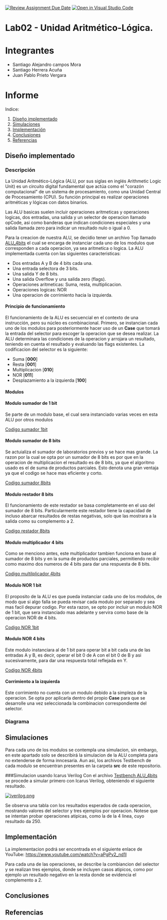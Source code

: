 [![Review Assignment Due Date](https://classroom.github.com/assets/deadline-readme-button-22041afd0340ce965d47ae6ef1cefeee28c7c493a6346c4f15d667ab976d596c.svg)](https://classroom.github.com/a/sEFmt2_p)
[![Open in Visual Studio Code](https://classroom.github.com/assets/open-in-vscode-2e0aaae1b6195c2367325f4f02e2d04e9abb55f0b24a779b69b11b9e10269abc.svg)](https://classroom.github.com/online_ide?assignment_repo_id=21093361&assignment_repo_type=AssignmentRepo)
# Lab02 - Unidad Aritmético-Lógica.

# Integrantes
- Santiago Alejandro campos Mora
- Santiago Herrera Acuña
- Juan Pablo Prieto Vergara
# Informe

Indice:

1. [Diseño implementado](#diseño-implementado)
2. [Simulaciones](#simulaciones)
3. [Implementación](#implementación)
4. [Conclusiones](#conclusiones)
5. [Referencias](#referencias)

## Diseño implementado

### Descripción
La Unidad Aritmético-Lógica (ALU, por sus siglas en inglés Arithmetic Logic Unit) es un circuito digital fundamental que actúa como el "corazón computacional" de un sistema de procesamiento, como una Unidad Central de Procesamiento (CPU). Su función principal es realizar operaciones aritméticas y lógicas con datos binarios.

Las ALU basicas suelen incluir operaciones aritmeticas y operaciones logicas, dos entradas, una salida y un selector de operacion llamado opCode, asi como banderas que indican condiciones especiales y una salida llamada zero para indicar un resultado nulo o igual a 0.

Para la creacion de nuestra ALU, se decidio tener un archivo Top llamado [ALU_4bits](/scr/ALU_4bits.v) el cual se encarga de instanciar cada uno de los modulos que corresponden a cada operacion, ya sea aritmetica o logica. La ALU implementada cuenta con las siguientes caracteristicas:

- Dos entradas A y B de 4 bits cada una.
- Una entrada selectora de 3 bits.
- Una salida Y de 8 bits.
- Una salida Overflow y una salida zero (flags).
- Operaciones aritmeticas: Suma, resta, multiplicacion.
- Operaciones logicas: NOR
- Una operacion de corrimiento hacia la izquierda.

#### Principio de funcionamiento
El funcionamiento de la ALU es secuencial en el contexto de una instrucción, pero su núcleo es combinacional. Primero, se instancian cada uno de los modulos para posteriormente hacer uso de un **Case** que tomará la entrada del selector para escoger la operacion que se desea realizar. La ALU determinara las condiciones de la operacion y arrojara un resultado, teniendo en cuenta el resultado y evaluando las flags existentes. La codificacion del selector es la siguiente:
- Suma [**000**]
- Resta [**001**]
- Multiplicacion [**010**]
- NOR [**011**]
- Desplazamiento a la izquierda [**100**]


#### Modulos

#### Modulo sumador de 1 bit
Se parte de un modulo base, el cual sera instanciado varias veces en esta ALU por otros modulos

[Codigo  sumador 1bit](/scr/sumador_1bit.v)

#### Modulo sumador de 8 bits
Se actuializa el sumador de laboratorios previos y se hace mas grande. La razon por la cual se opta por un sumador de 8 bits es por que en la operacion de multiplicacion el resultado es de 8 bits, ya que el algoritmo usado es el de suma de productos parciales. Esto denota una gran ventaja ya que el codigo se hace mas eficiente y corto.

[Codigo  sumador 8bits](/scr/sumador_8bits_1.v)

#### Modulo restador 8 bits
El funcionamiento de este restador se basa completamente en el uso del sumador de 8 bits. Particularmente este restador tiene la capacidad de incluso abarcar resultados de restas negativas, solo que las mostrara a la salida como su complemento a 2.

[Codigo  restador 8bits](/scr/restador_8bits_1.v)

#### Modulo multiplicador 4 bits
Como se menciono antes, este multiplicador tambien funciona en base al sumador de 8 bits y en la suma de productos parciales, permitiendo recibir como maximo dos numeros de 4 bits para dar una respuesta de 8 bits.

[Codigo  multilplicador 4bits](/scr/multiplicador_4bits.v)

#### Modulo NOR 1 bit
El proposito de la ALU es que pueda instanciar cada uno de los modulos, de modo que si algo falla se pueda revisar cada modulo por separado y sea mas facil depurar codigo. Por esta razon, se opto por incluir un modulo NOR de 1 bit, que sera instanciado mas adelante y servira como base de la operacion NOR de 4 bits.

[Codigo  NOR 1bit](/scr/nor_1bit.v)

#### Modulo NOR 4 bits
Este modulo instanciara al de 1 bit para operar bit a bit cada una de las entradas A y B, es decir, operar el bit 0 de A con el bit 0 de B y asi sucesivamente, para dar una respuesta total reflejada en Y.

[Codigo  NOR 4bits](/scr/nor_4bits.v)

#### Corrimiento a la izquierda
Este corrimiento no cuenta con un modulo debido a la simpleza de la operacion. Se opta por aplicarla dentro del propio **Case** para que se desarrolle una vez seleccionada la combinacion correspondiente del selector. 
### Diagrama

## Simulaciones 
Para cada uno de los modulos se contempla una simulacion, sin embargo, en este apartado solo se describirá la simulacion de la ALU completa para no extenderse de forma inncesaria. Aun asi, los archivos Testbench de cada modulo se encuentran presentes en la carpeta **src** de este repositorio.

###Simulacion usando Icarus Verilog
Con el archivo [Testbench ALU_4bits](/scr/tb_ALU_4bits.v) se procede a simular primero con Icarus Verilog, obteniendo el siguiente resultado.

[![iverilog.png](https://i.postimg.cc/t4nGdXbt/iverilog.png)](https://postimg.cc/XrWP46pp)

Se observa una tabla con los resultados esperados de cada operacion, mostrando valores del selector y tres ejemplos por operacion. Notese que se intentan probar operaciones atipicas, como la de la 4 linea, cuyo resultado da 250.

## Implementación
La implementacion podrá ser encontrada en el siguiente enlace de YouTube: https://www.youtube.com/watch?v=aPgPy2_nd1I

Para cada una de las operaciones, se describe la combiancion del selector y se realizan tres ejemplos, donde se incluyen casos atipicos, como por ejemplo un resultado negativo en la resta donde se evidencia el complemento a 2.
## Conclusiones

## Referencias
